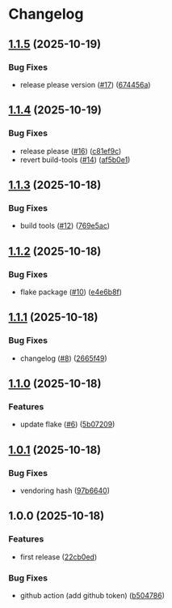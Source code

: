 # Changelog

## [1.1.5](https://github.com/badele/godown/compare/v1.1.4...v1.1.5) (2025-10-19)


### Bug Fixes

* release please version ([#17](https://github.com/badele/godown/issues/17)) ([674456a](https://github.com/badele/godown/commit/674456a2ff5c2cae6bd5c25dfe3858d2aaeb249d))

## [1.1.4](https://github.com/badele/godown/compare/v1.1.3...v1.1.4) (2025-10-19)


### Bug Fixes

* release please ([#16](https://github.com/badele/godown/issues/16)) ([c81ef9c](https://github.com/badele/godown/commit/c81ef9cf4f0a8879b5ba47a0be573639960281ed))
* revert build-tools ([#14](https://github.com/badele/godown/issues/14)) ([af5b0e1](https://github.com/badele/godown/commit/af5b0e1a0fceca851ce7c9fe5ae84609616e5824))

## [1.1.3](https://github.com/badele/godown/compare/v1.1.2...v1.1.3) (2025-10-18)


### Bug Fixes

* build tools ([#12](https://github.com/badele/godown/issues/12)) ([769e5ac](https://github.com/badele/godown/commit/769e5acfaf907004c373a9dff86d56445b2fe171))

## [1.1.2](https://github.com/badele/godown/compare/v1.1.1...v1.1.2) (2025-10-18)


### Bug Fixes

* flake package ([#10](https://github.com/badele/godown/issues/10)) ([e4e6b8f](https://github.com/badele/godown/commit/e4e6b8fab1fc2d7c5f2a4ad31863fc010c1fa4f2))

## [1.1.1](https://github.com/badele/godown/compare/v1.1.0...v1.1.1) (2025-10-18)


### Bug Fixes

* changelog ([#8](https://github.com/badele/godown/issues/8)) ([2665f49](https://github.com/badele/godown/commit/2665f49f49dea08e9a4284b83f5c20aecc0f4629))

## [1.1.0](https://github.com/badele/godown/compare/v1.0.1...v1.1.0) (2025-10-18)


### Features

* update flake ([#6](https://github.com/badele/godown/issues/6)) ([5b07209](https://github.com/badele/godown/commit/5b07209332bf5d34eb2223ad2eaf7be375b9336a))

## [1.0.1](https://github.com/badele/godown/compare/v1.0.0...v1.0.1) (2025-10-18)


### Bug Fixes

* vendoring hash ([97b6640](https://github.com/badele/godown/commit/97b6640b456db21f25bea9346f4f9c74896c3865))

## 1.0.0 (2025-10-18)


### Features

* first release ([22cb0ed](https://github.com/badele/godown/commit/22cb0ed0a1c1bc4650327818ee47a9296e9832c9))


### Bug Fixes

* github action (add github token) ([b504786](https://github.com/badele/godown/commit/b504786e2014a31ec2295a1361b12061b4043ead))

